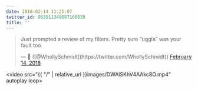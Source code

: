 ```yaml
---
date: 2018-02-14 11:25:07
twitter_id: 963811349687160838
title: ''
---
```


<blockquote class="twitter-tweet"><p lang="en" dir="ltr">Just prompted a review of my filters. Pretty sure “uggla” was your fault too.</p>&mdash; 🤧 ([@WhollySchmidt](https://twitter.com/WhollySchmidt)) <a href="https://twitter.com/WhollySchmidt/status/963811221941248001?ref_src=twsrc%5Etfw">February 14, 2018</a></blockquote>
<script async src="https://platform.twitter.com/widgets.js" charset="utf-8"></script>



<video src="{{ \"/\" | relative_url  }}images/DWAlSKhV4AAkc8O.mp4" autoplay loop></video>
